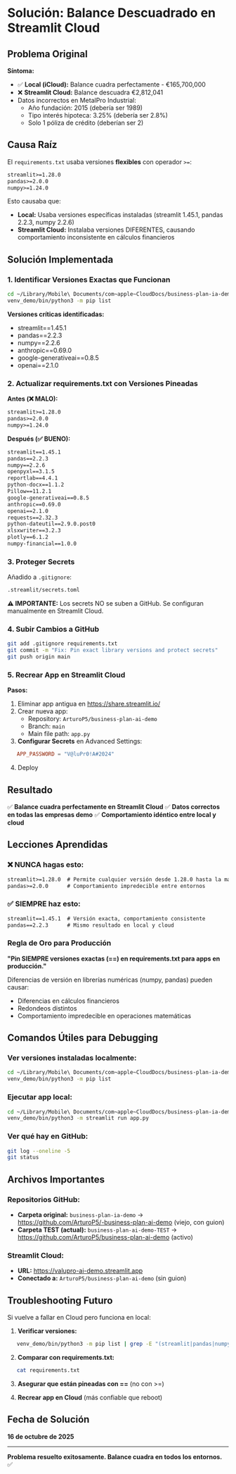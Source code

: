 # Solución: Balance Descuadrado en Streamlit Cloud

## Problema Original

**Síntoma:**
- ✅ **Local (iCloud):** Balance cuadra perfectamente - €165,700,000
- ❌ **Streamlit Cloud:** Balance descuadra €2,812,041
- Datos incorrectos en MetalPro Industrial:
  - Año fundación: 2015 (debería ser 1989)
  - Tipo interés hipoteca: 3.25% (debería ser 2.8%)
  - Solo 1 póliza de crédito (deberían ser 2)

## Causa Raíz

El `requirements.txt` usaba versiones **flexibles** con operador `>=`:
```txt
streamlit>=1.28.0
pandas>=2.0.0
numpy>=1.24.0
```

Esto causaba que:
- **Local:** Usaba versiones específicas instaladas (streamlit 1.45.1, pandas 2.2.3, numpy 2.2.6)
- **Streamlit Cloud:** Instalaba versiones DIFERENTES, causando comportamiento inconsistente en cálculos financieros

## Solución Implementada

### 1. Identificar Versiones Exactas que Funcionan
```bash
cd ~/Library/Mobile\ Documents/com~apple~CloudDocs/business-plan-ia-demo/
venv_demo/bin/python3 -m pip list
```

**Versiones críticas identificadas:**
- streamlit==1.45.1
- pandas==2.2.3
- numpy==2.2.6
- anthropic==0.69.0
- google-generativeai==0.8.5
- openai==2.1.0

### 2. Actualizar requirements.txt con Versiones Pineadas

**Antes (❌ MALO):**
```txt
streamlit>=1.28.0
pandas>=2.0.0
numpy>=1.24.0
```

**Después (✅ BUENO):**
```txt
streamlit==1.45.1
pandas==2.2.3
numpy==2.2.6
openpyxl==3.1.5
reportlab==4.4.1
python-docx==1.1.2
Pillow==11.2.1
google-generativeai==0.8.5
anthropic==0.69.0
openai==2.1.0
requests==2.32.3
python-dateutil==2.9.0.post0
xlsxwriter==3.2.3
plotly==6.1.2
numpy-financial==1.0.0
```

### 3. Proteger Secrets

Añadido a `.gitignore`:
```txt
.streamlit/secrets.toml
```

**⚠️ IMPORTANTE:** Los secrets NO se suben a GitHub. Se configuran manualmente en Streamlit Cloud.

### 4. Subir Cambios a GitHub
```bash
git add .gitignore requirements.txt
git commit -m "Fix: Pin exact library versions and protect secrets"
git push origin main
```

### 5. Recrear App en Streamlit Cloud

**Pasos:**
1. Eliminar app antigua en https://share.streamlit.io/
2. Crear nueva app:
   - Repository: `ArturoP5/business-plan-ai-demo`
   - Branch: `main`
   - Main file path: `app.py`
3. **Configurar Secrets** en Advanced Settings:
```toml
   APP_PASSWORD = "V@luPr0!A#2024"
```
4. Deploy

## Resultado

✅ **Balance cuadra perfectamente en Streamlit Cloud**
✅ **Datos correctos en todas las empresas demo**
✅ **Comportamiento idéntico entre local y cloud**

## Lecciones Aprendidas

### ❌ NUNCA hagas esto:
```txt
streamlit>=1.28.0  # Permite cualquier versión desde 1.28.0 hasta la más nueva
pandas>=2.0.0      # Comportamiento impredecible entre entornos
```

### ✅ SIEMPRE haz esto:
```txt
streamlit==1.45.1  # Versión exacta, comportamiento consistente
pandas==2.2.3      # Mismo resultado en local y cloud
```

### Regla de Oro para Producción

**"Pin SIEMPRE versiones exactas (==) en requirements.txt para apps en producción."**

Diferencias de versión en librerías numéricas (numpy, pandas) pueden causar:
- Diferencias en cálculos financieros
- Redondeos distintos
- Comportamiento impredecible en operaciones matemáticas

## Comandos Útiles para Debugging

### Ver versiones instaladas localmente:
```bash
cd ~/Library/Mobile\ Documents/com~apple~CloudDocs/business-plan-ia-demo/
venv_demo/bin/python3 -m pip list
```

### Ejecutar app local:
```bash
cd ~/Library/Mobile\ Documents/com~apple~CloudDocs/business-plan-ia-demo/
venv_demo/bin/python3 -m streamlit run app.py
```

### Ver qué hay en GitHub:
```bash
git log --oneline -5
git status
```

## Archivos Importantes

### Repositorios GitHub:
- **Carpeta original:** `business-plan-ia-demo` → https://github.com/ArturoP5/-business-plan-ai-demo (viejo, con guion)
- **Carpeta TEST (actual):** `business-plan-ai-demo-TEST` → https://github.com/ArturoP5/business-plan-ai-demo (activo)

### Streamlit Cloud:
- **URL:** https://valupro-ai-demo.streamlit.app
- **Conectado a:** `ArturoP5/business-plan-ai-demo` (sin guion)

## Troubleshooting Futuro

Si vuelve a fallar en Cloud pero funciona en local:

1. **Verificar versiones:**
```bash
   venv_demo/bin/python3 -m pip list | grep -E "(streamlit|pandas|numpy)"
```

2. **Comparar con requirements.txt:**
```bash
   cat requirements.txt
```

3. **Asegurar que están pineadas con ==** (no con >=)

4. **Recrear app en Cloud** (más confiable que reboot)

## Fecha de Solución

**16 de octubre de 2025**

---

**Problema resuelto exitosamente. Balance cuadra en todos los entornos.** ✅
